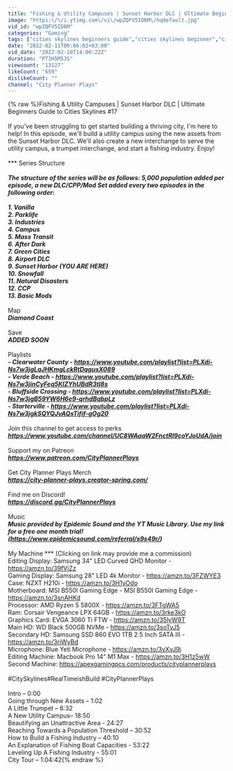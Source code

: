 ```yaml
---
title: "Fishing & Utility Campuses | Sunset Harbor DLC | Ultimate Beginners Guide to Cities Skylines #17"
image: "https:\/\/i.ytimg.com\/vi\/wpZQFV5ID6M\/hqdefault.jpg"
vid_id: "wpZQFV5ID6M"
categories: "Gaming"
tags: ["cities skylines beginners guide","cities skylines beginner","cities skylines"]
date: "2022-02-11T00:06:02+03:00"
vid_date: "2022-02-10T14:00:22Z"
duration: "PT1H5M53S"
viewcount: "13127"
likeCount: "659"
dislikeCount: ""
channel: "City Planner Plays"
---
```

{% raw %}Fishing &amp; Utility Campuses | Sunset Harbor DLC | Ultimate Beginners Guide to Cities Skylines #17<br /><br />If you've been struggling to get started building a thriving city, I'm here to help!  In this episode, we'll build a utility campus using the new assets from the Sunset Harbor DLC.  We'll also create a new interchange to serve the utility campus, a trumpet interchange, and start a fishing industry.  Enjoy!<br /><br />*** Series Structure ***<br /><br />The structure of the series will be as follows: 5,000 population added per episode, a new DLC/CPP/Mod Set added every two episodes in the following order:<br /><br />1. Vanilla  <br />2. Parklife <br />3. Industries <br />4. Campus<br />5. Mass Transit <br />6. After Dark  <br />7. Green Cities<br />8. Airport DLC <br />9. Sunset Harbor (YOU ARE HERE)<br />10. Snowfall<br />11. Natural Disasters<br />12. CCP<br />13. Basic Mods<br /><br />*** Map ***<br />Diamond Coast<br /><br />*** Save ***<br />ADDED SOON<br /><br />*** Playlists ***<br />- Clearwater County - <a rel="nofollow" target="blank" href="https://www.youtube.com/playlist?list=PLXdi-Ns7w3jgLqJHKmgLckRtDqgusX089">https://www.youtube.com/playlist?list=PLXdi-Ns7w3jgLqJHKmgLckRtDqgusX089</a><br />- Verde Beach - <a rel="nofollow" target="blank" href="https://www.youtube.com/playlist?list=PLXdi-Ns7w3jinCyFeq5KlZYhUBdR3tl8s">https://www.youtube.com/playlist?list=PLXdi-Ns7w3jinCyFeq5KlZYhUBdR3tl8s</a><br />- Bluffside Crossing - <a rel="nofollow" target="blank" href="https://www.youtube.com/playlist?list=PLXdi-Ns7w3jgB59YW6H6e9-qrhdBqbpLz">https://www.youtube.com/playlist?list=PLXdi-Ns7w3jgB59YW6H6e9-qrhdBqbpLz</a><br />- Starterville - <a rel="nofollow" target="blank" href="https://www.youtube.com/playlist?list=PLXdi-Ns7w3jgkSQYQJvAQsTifif-gOg20">https://www.youtube.com/playlist?list=PLXdi-Ns7w3jgkSQYQJvAQsTifif-gOg20</a><br /><br />*** Join this channel to get access to perks ***<br /><a rel="nofollow" target="blank" href="https://www.youtube.com/channel/UC8WAaaW2FnctRI9coYJoUdA/join">https://www.youtube.com/channel/UC8WAaaW2FnctRI9coYJoUdA/join</a><br /><br />*** Support my on Patreon ***<br /><a rel="nofollow" target="blank" href="https://www.patreon.com/CityPlannerPlays">https://www.patreon.com/CityPlannerPlays</a><br /><br />*** Get City Planner Plays Merch ***<br /><a rel="nofollow" target="blank" href="https://city-planner-plays.creator-spring.com/">https://city-planner-plays.creator-spring.com/</a><br /><br />*** Find me on Discord! ***<br /><a rel="nofollow" target="blank" href="https://discord.gg/CityPlannerPlays">https://discord.gg/CityPlannerPlays</a><br /><br />*** Music ***<br />Music provided by Epidemic Sound and the YT Music Library.  Use my link for a free one month trial! (<a rel="nofollow" target="blank" href="https://www.epidemicsound.com/referral/s9s49r/)">https://www.epidemicsound.com/referral/s9s49r/)</a> <br /><br />*** My Machine *** (Clicking on link may provide me a commission)<br />Editing Display: Samsung 34&quot; LED Curved QHD Monitor - <a rel="nofollow" target="blank" href="https://amzn.to/39fViZz">https://amzn.to/39fViZz</a><br />Gaming Display: Samsung 28&quot; LED 4k Monitor - <a rel="nofollow" target="blank" href="https://amzn.to/3FZWYE3">https://amzn.to/3FZWYE3</a><br />Case: NZXT H210i - <a rel="nofollow" target="blank" href="https://amzn.to/3H1yOdo">https://amzn.to/3H1yOdo</a><br />Motherboard: MSI B550I Gaming Edge - MSI B550I Gaming Edge - <a rel="nofollow" target="blank" href="https://amzn.to/3snAHKd">https://amzn.to/3snAHKd</a><br />Processor: AMD Ryzen 5 5800X - <a rel="nofollow" target="blank" href="https://amzn.to/3FTgWA5">https://amzn.to/3FTgWA5</a><br />Ram: Corsair Vengeance LPX 64GB - <a rel="nofollow" target="blank" href="https://amzn.to/3rke3kO">https://amzn.to/3rke3kO</a><br />Graphics Card: EVGA 3060 Ti FTW - <a rel="nofollow" target="blank" href="https://amzn.to/35lyW9T">https://amzn.to/35lyW9T</a><br />Main HD: WD Black 500GB NVMe  - <a rel="nofollow" target="blank" href="https://amzn.to/3soTvJ5">https://amzn.to/3soTvJ5</a><br />Secondary HD: Samsung SSD 860 EVO 1TB 2.5 Inch SATA III - <a rel="nofollow" target="blank" href="https://amzn.to/3riWyBd">https://amzn.to/3riWyBd</a><br />Microphone: Blue Yeti Microphone - <a rel="nofollow" target="blank" href="https://amzn.to/3vXvJ9j">https://amzn.to/3vXvJ9j</a><br />Editing Machine: Macbook Pro 14&quot; M1 Max - <a rel="nofollow" target="blank" href="https://amzn.to/3H1z5wW">https://amzn.to/3H1z5wW</a><br />Second Machine: <a rel="nofollow" target="blank" href="https://apexgamingpcs.com/products/cityplannerplays">https://apexgamingpcs.com/products/cityplannerplays</a><br /><br />#CitySkylines​ #RealTimeishBuild​ #CityPlannerPlays<br /><br />Intro – 0:00<br />Going through New Assets – 1:02<br />A Little Trumpet – 6:32<br />A New Utility Campus– 18:50<br />Beautifying an Unattractive Area - 24:27<br />Reaching Towards a Population Threshold – 30:52<br />How to Build a Fishing Industry – 40:10<br />An Explanation of Fishing Boat Capacities - 53:22<br />Leveling Up A Fishing Industry - 55:01<br />City Tour – 1:04:42{% endraw %}
